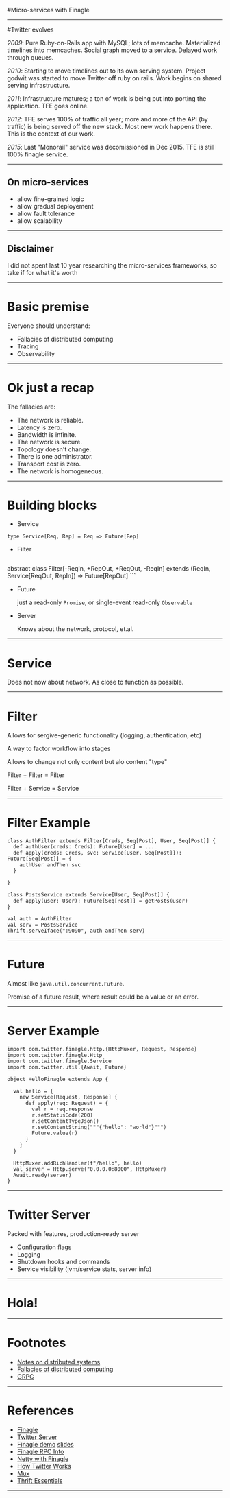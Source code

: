 #Micro-services with Finagle

---

#Twitter evolves

*2009*: Pure Ruby-on-Rails app with MySQL; lots of memcache. Materialized timelines into memcaches. Social graph moved to a service. Delayed work through queues.

*2010*: Starting to move timelines out to its own serving system. Project godwit was started to move Twitter off ruby on rails. Work begins on shared serving infrastructure.

*2011*: Infrastructure matures; a ton of work is being put into porting the application. TFE goes online.

*2012*: TFE serves 100% of traffic all year; more and more of the API (by traffic) is being served off the new stack. Most new work happens there.
This is the context of our work.

*2015*: Last "Monorail" service was decomissioned in Dec 2015. TFE is still 100% finagle service.

---

## On micro-services

 * allow fine-grained logic
 * allow gradual deployement
 * allow fault tolerance
 * allow scalability

---

## Disclaimer

I did not spent last 10 year researching the
micro-services frameworks, so take if for what it's worth

---

# Basic premise

Everyone should understand:

 * Fallacies of distributed computing
 * Tracing
 * Observability

---

# Ok just a recap
The fallacies are:

  * The network is reliable.
  * Latency is zero.
  * Bandwidth is infinite.
  * The network is secure.
  * Topology doesn't change.
  * There is one administrator.
  * Transport cost is zero.
  * The network is homogeneous.

---

# Building blocks

  * Service
```
type Service[Req, Rep] = Req => Future[Rep]
```

  * Filter
    ```
abstract class Filter[-ReqIn, +RepOut, +ReqOut, -ReqIn] 
  extends (ReqIn, Service[ReqOut, RepIn]) => Future[RepOut]
    ```

  * Future

    just a read-only `Promise`, or single-event read-only `Observable`

  * Server

    Knows about the network, protocol, et.al.

---

# Service
  
  Does not now about network. As close to function as possible.

---

# Filter
  
  Allows for sergive-generic functionality (logging, authentication, etc)

  A way to factor workflow into stages

  Allows to change not only content but alo content "type"

  Filter + Filter = Filter

  Filter + Service = Service

---

# Filter Example

```
class AuthFilter extends Filter[Creds, Seq[Post], User, Seq[Post]] {
  def authUser(creds: Creds): Future[User] = ...
  def apply(creds: Creds, svc: Service[User, Seq[Post]]): Future[Seq[Post]] = {
    authUser andThen svc
  }

}

class PostsService extends Service[User, Seq[Post]] {
  def apply(user: User): Future[Seq[Post]] = getPosts(user)
}

val auth = AuthFilter
val serv = PostsService
Thrift.serveIface(":9090", auth andThen serv)

```

---

# Future

  Almost like `java.util.concurrent.Future`. 

  Promise of a future result, where result could be a value or an error.

---

# Server Example

```
import com.twitter.finagle.http.{HttpMuxer, Request, Response}
import com.twitter.finagle.Http
import com.twitter.finagle.Service
import com.twitter.util.{Await, Future}
 
object HelloFinagle extends App {
 
  val hello = {
    new Service[Request, Response] {
      def apply(req: Request) = {
        val r = req.response
        r.setStatusCode(200)
        r.setContentTypeJson()
        r.setContentString("""{"hello": "world"}""")
        Future.value(r)
      }
    }
  }
 
  HttpMuxer.addRichHandler(f"/hello", hello)
  val server = Http.serve("0.0.0.0:8000", HttpMuxer)
  Await.ready(server)
}
```

---

# Twitter Server

Packed with features, production-ready server

 * Configuration flags
 * Logging
 * Shutdown hooks and commands
 * Service visibility (jvm/service stats, server info)

---

# Hola!

---

# Footnotes

 * [Notes on distributed systems](https://www.somethingsimilar.com/2013/01/14/notes-on-distributed-systems-for-young-bloods/)
 * [Fallacies of distributed computing](http://www.lasr.cs.ucla.edu/classes/188_winter15/readings/fallacies.pdf)
 * [GRPC](http://www.grpc.io/)

---

# References

 * [Finagle](http://twitter.github.io/finagle/)
 * [Twitter Server](http://twitter.github.io/twitter-server/)
 * [Finagle demo](https://www.youtube.com/watch?v=Ne0BkCtcJa8) [slides](http://www.slideshare.net/samkiller/high-performance-rpc-with-finagle)
 * [Finagle RPC Into](https://blog.twitter.com/2011/finagle-a-protocol-agnostic-rpc-system)
 * [Netty with Finagle](https://blog.twitter.com/2014/netty-at-twitter-with-finagle)
 * [How Twitter Works](https://docs.google.com/presentation/d/1XQ_4am9NlqMZQRVcgqbvFzsMkJroGeaoTsbwJSooohM/edit#slide=id.p)
 * [Mux](https://docbird.twitter.biz/finagle/Protocols.html#mux)
 * [Thrift Essentials](https://docbird.twitter.biz/twitter_stack/thrift_service_essentials.html)

---